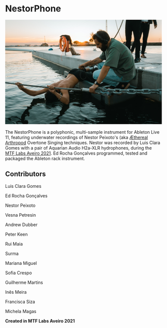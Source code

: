 # NestorPhone
![Nestor Recording](https://github.com/ekkolabs/nestorphone/blob/main/images/nestor.jpeg)


The NestorPhone is a polyphonic, multi-sample instrument for Ableton Live 11, featuring underwater recordings of Nestor Peixoto's (aka [Æthereal Arthropod](https://aetherealarthropod.bandcamp.com/) Overtone Singing techniques.
Nestor was recorded by Luis Clara Gomes with a pair of Aquarian Audio H2a-XLR hydrophones, during the [MTF Labs Aveiro 2021](https://mtflabs.net/).
Ed Rocha Gonçalves programmed, tested and packaged the Ableton rack instrument.

## Contributors
Luis Clara Gomes

Ed Rocha Gonçalves

Nestor Peixoto

Vesna Petresin

Andrew Dubber

Peter Keen

Rui Maia

Surma

Mariana Miguel

Sofia Crespo

Guilherme Martins

Inês Meira

Francisca Siza

Michela Magas

**Created in MTF Labs Aveiro 2021**
